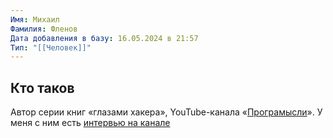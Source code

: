 ```yaml
---
Имя: Михаил
Фамилия: Фленов
Дата добавления в базу: 16.05.2024 в 21:57
Тип: "[[Человек]]"
---
```

## Кто таков

Автор серии книг «глазами хакера», YouTube-канала «[Програмысли](https://www.youtube.com/@programisli/featured)». У меня с ним есть [интервью на канале](https://www.youtube.com/watch?v=iTyuMwYSfAw)